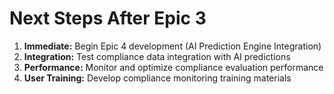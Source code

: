 # Next Steps After Epic 3

1. **Immediate:** Begin Epic 4 development (AI Prediction Engine Integration)
2. **Integration:** Test compliance data integration with AI predictions
3. **Performance:** Monitor and optimize compliance evaluation performance
4. **User Training:** Develop compliance monitoring training materials

